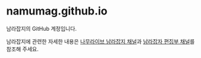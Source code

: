 # namumag.github.io

남라잡지의 GitHub 계정입니다.

남라잡지에 관련한 자세한 내용은 [나무라이브 남라잡지 채널](https://namu.live/b/magazine)과 [남라잡자 편집부 채널](https://namu.live/b/magazine2)를 참조해 주세요.
